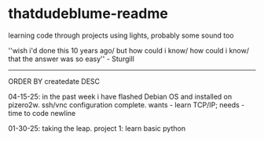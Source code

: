 # thatdudeblume-readme

learning code through projects using lights, probably some sound too

''wish i'd done this 10 years ago/ but how could i know/ how could i know/ that the answer was so easy'' - Sturgill

---------------------------------------------------------------------------------------------------------------------------------------
ORDER BY createdate DESC

04-15-25:  in the past week i have flashed Debian OS and installed on pizero2w. ssh/vnc configuration complete. wants - learn TCP/IP; needs - time to code newline

01-30-25:  taking the leap. project 1: learn basic python
